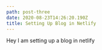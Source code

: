 ```yaml
---
path: post-three
date: 2020-08-23T14:26:20.190Z
title: Setting Up Blog in Netlify
---
```

Hey I am setting up a blog in netlify